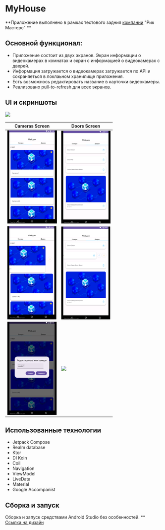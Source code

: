# MyHouse

**Приложение выполнено в рамках тестового задния [компании](http://rikmasters.ru/) "Рик Мастерс" **


## Основной функционал:
* Приложение состоит из двух экранов. Экран информации о видеокамерах в комнатах и экран с информацией о видеокамерах с дверей.
* Информация загружается о видеокамерах загружается по API и сохраняеться в локлаьном хранилище приложения.
* Есть возможнось редактировать название в карточки видеокамеры.
* Реализовано pull-to-refresh для всех экранов.

## UI и скриншоты

<img src="assets/cameras_main.gif"  height="300"> 

| Cameras Screen                                     | Doors Screen                                                   |
|----------------------------------------------------|----------------------------------------------------------------|
 | <img src="assets/cameras_main.png" height="300">   | <img src="assets/door_main.png" height="300">                  |
 | <img src="assets/cameras_edit.png" height="300">   | <img src="assets/door_edit.png" height="300">                  |
 | <img src="assets/cameras_dialog.png" height="300"> | <img src="assets/door_dialog/detail_screen3.png" height="300"> |


## Использованные технологии

* Jetpack Compose
* Realm database
* Ktor
* DI Koin
* Coil
* Navigation
* ViewModel
* LiveData
* Material
* Google Accompanist



## Сборка и запуск

Сборка и запуск средствами Android Studio без особенностей.
** [Ссылка на дизайн](https://www.figma.com/file/zzhf0xOS7FP6jWK2Tqb1Gy/internship?node-id=0%3A1&t=cXpylF8FuatqK0pR-1)



